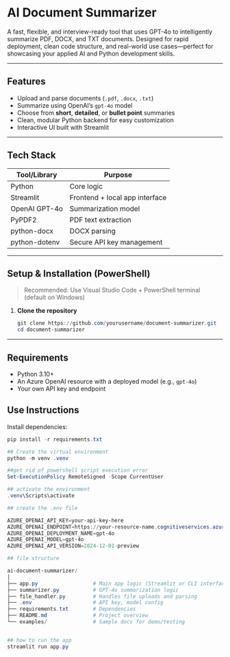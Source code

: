 # AI Document Summarizer

A fast, flexible, and interview-ready tool that uses GPT-4o to intelligently summarize PDF, DOCX, and TXT documents. Designed for rapid deployment, clean code structure, and real-world use cases—perfect for showcasing your applied AI and Python development skills.

---

## Features

- Upload and parse documents (`.pdf`, `.docx`, `.txt`)
- Summarize using OpenAI’s `gpt-4o` model
- Choose from **short**, **detailed**, or **bullet point** summaries
- Clean, modular Python backend for easy customization
- Interactive UI built with Streamlit

---

## Tech Stack

| Tool/Library       | Purpose                            |
|--------------------|------------------------------------|
| Python             | Core logic                         |
| Streamlit          | Frontend + local app interface     |
| OpenAI GPT-4o      | Summarization model                |
| PyPDF2             | PDF text extraction                |
| python-docx        | DOCX parsing                       |
| python-dotenv      | Secure API key management          |

---

## Setup & Installation (PowerShell)

> Recommended: Use Visual Studio Code + PowerShell terminal (default on Windows)

1. **Clone the repository**
   ```powershell
   git clone https://github.com/yourusername/document-summarizer.git
   cd document-summarizer

---

## Requirements

- Python 3.10+
- An Azure OpenAI resource with a deployed model (e.g., `gpt-4o`)
- Your own API key and endpoint

## Use Instructions

Install dependencies:
```powershell
pip install -r requirements.txt

## Create the virtual environment
python -m venv .venv

##get rid of powershell script execution error
Set-ExecutionPolicy RemoteSigned -Scope CurrentUser

## activate the environment
.venv\Scripts\activate

## create the .env file

AZURE_OPENAI_API_KEY=your-api-key-here
AZURE_OPENAI_ENDPOINT=https://your-resource-name.cognitiveservices.azure.com
AZURE_OPENAI_DEPLOYMENT_NAME=gpt-4o
AZURE_OPENAI_MODEL=gpt-4o
AZURE_OPENAI_API_VERSION=2024-12-01-preview

## file structure

ai-document-summarizer/
│
├── app.py                  # Main app logic (Streamlit or CLI interface)
├── summarizer.py           # GPT-4o summarization logic
├── file_handler.py         # Handles file uploads and parsing
├── .env                    # API key, model config
├── requirements.txt        # Dependencies
├── README.md               # Project overview
└── examples/               # Sample docs for demo/testing


## how to run the app
streamlit run app.py